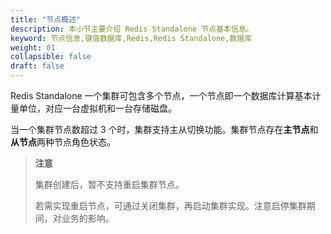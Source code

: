 ```yaml
---
title: "节点概述"
description: 本小节主要介绍 Redis Standalone 节点基本信息。 
keyword: 节点信息,键值数据库,Redis,Redis Standalone,数据库
weight: 01
collapsible: false
draft: false
---
```



Redis Standalone 一个集群可包含多个节点，一个节点即一个数据库计算基本计量单位，对应一台虚拟机和一台存储磁盘。

当一个集群节点数超过 3 个时，集群支持主从切换功能。集群节点存在**主节点**和**从节点**两种节点角色状态。

> **注意**
> 
> 集群创建后，暂不支持重启集群节点。
> 
> 若需实现重启节点，可通过关闭集群，再启动集群实现。注意启停集群期间，对业务的影响。
